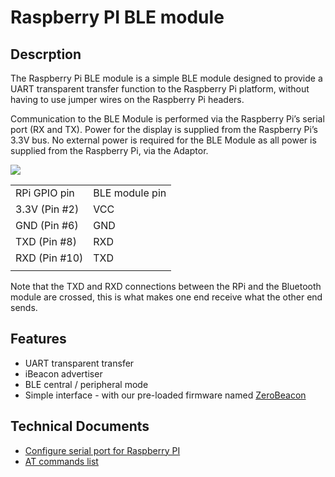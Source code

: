 # Raspberry PI BLE module

## Descrption

The Raspberry Pi BLE module is a simple BLE module designed to provide a
UART transparent transfer function to the Raspberry Pi platform, without
having to use jumper wires on the Raspberry Pi headers.

Communication to the BLE Module is performed via the Raspberry Pi’s
serial port (RX and TX). Power for the display is supplied from the
Raspberry Pi’s 3.3V bus. No external power is required for the BLE
Module as all power is supplied from the Raspberry Pi, via the Adaptor.

<img src="http://abcdn1.qiniudn.com/IMG_4195_crop.jpg-320.jpg">

|                |                |
| -------------- | -------------- |
| RPi GPIO pin   | BLE module pin |
| 3.3V (Pin \#2) | VCC            |
| GND (Pin \#6)  | GND            |
| TXD (Pin \#8)  | RXD            |
| RXD (Pin \#10) | TXD            |
|  |

Note that the TXD and RXD connections between the RPi and the Bluetooth
module are crossed, this is what makes one end receive what the other
end sends.

## Features

  - UART transparent transfer
  - iBeacon advertiser
  - BLE central / peripheral mode
  - Simple interface - with our pre-loaded firmware named
    [ZeroBeacon](Firmware/ZeroBeacon.md)

## Technical Documents

  - [Configure serial port for Raspberry
    PI](Configure_serial_port_for_Raspberry_PI.md)
  - [AT commands list](Firmware/ZeroBeacon.md)